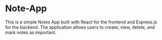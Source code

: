 # Note-App
This is a simple Notes App built with React for the frontend and Express.js for the backend. The application allows users to create, view, delete, and mark notes as important.
